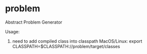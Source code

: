 # problem

Abstract Problem Generator

Usage: 
  1. need to add compiled class into classpath
  MacOS/Linux: export CLASSPATH=$CLASSPATH:/<path-to-project>/problem/target/classes
